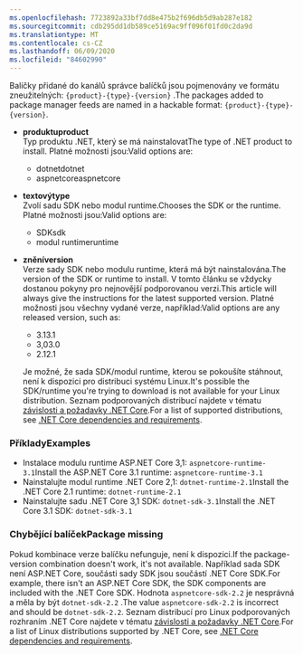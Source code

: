 ```yaml
---
ms.openlocfilehash: 7723892a33bf7dd8e475b2f696db5d9ab287e182
ms.sourcegitcommit: cdb295dd1db589ce5169ac9ff096f01fd0c2da9d
ms.translationtype: MT
ms.contentlocale: cs-CZ
ms.lasthandoff: 06/09/2020
ms.locfileid: "84602990"
---
```


<span data-ttu-id="259d6-101">Balíčky přidané do kanálů správce balíčků jsou pojmenovány ve formátu zneužitelných: `{product}-{type}-{version}` .</span><span class="sxs-lookup"><span data-stu-id="259d6-101">The packages added to package manager feeds are named in a hackable format: `{product}-{type}-{version}`.</span></span>

- <span data-ttu-id="259d6-102">**produktu**</span><span class="sxs-lookup"><span data-stu-id="259d6-102">**product**</span></span>\
<span data-ttu-id="259d6-103">Typ produktu .NET, který se má nainstalovat</span><span class="sxs-lookup"><span data-stu-id="259d6-103">The type of .NET product to install.</span></span> <span data-ttu-id="259d6-104">Platné možnosti jsou:</span><span class="sxs-lookup"><span data-stu-id="259d6-104">Valid options are:</span></span>

  - <span data-ttu-id="259d6-105">dotnet</span><span class="sxs-lookup"><span data-stu-id="259d6-105">dotnet</span></span>
  - <span data-ttu-id="259d6-106">aspnetcore</span><span class="sxs-lookup"><span data-stu-id="259d6-106">aspnetcore</span></span>

- <span data-ttu-id="259d6-107">**textový**</span><span class="sxs-lookup"><span data-stu-id="259d6-107">**type**</span></span>\
<span data-ttu-id="259d6-108">Zvolí sadu SDK nebo modul runtime.</span><span class="sxs-lookup"><span data-stu-id="259d6-108">Chooses the SDK or the runtime.</span></span> <span data-ttu-id="259d6-109">Platné možnosti jsou:</span><span class="sxs-lookup"><span data-stu-id="259d6-109">Valid options are:</span></span>

  - <span data-ttu-id="259d6-110">SDK</span><span class="sxs-lookup"><span data-stu-id="259d6-110">sdk</span></span>
  - <span data-ttu-id="259d6-111">modul runtime</span><span class="sxs-lookup"><span data-stu-id="259d6-111">runtime</span></span>

- <span data-ttu-id="259d6-112">**znění**</span><span class="sxs-lookup"><span data-stu-id="259d6-112">**version**</span></span>\
<span data-ttu-id="259d6-113">Verze sady SDK nebo modulu runtime, která má být nainstalována.</span><span class="sxs-lookup"><span data-stu-id="259d6-113">The version of the SDK or runtime to install.</span></span> <span data-ttu-id="259d6-114">V tomto článku se vždycky dostanou pokyny pro nejnovější podporovanou verzi.</span><span class="sxs-lookup"><span data-stu-id="259d6-114">This article will always give the instructions for the latest supported version.</span></span> <span data-ttu-id="259d6-115">Platné možnosti jsou všechny vydané verze, například:</span><span class="sxs-lookup"><span data-stu-id="259d6-115">Valid options are any released version, such as:</span></span>

  - <span data-ttu-id="259d6-116">3.1</span><span class="sxs-lookup"><span data-stu-id="259d6-116">3.1</span></span>
  - <span data-ttu-id="259d6-117">3,0</span><span class="sxs-lookup"><span data-stu-id="259d6-117">3.0</span></span>
  - <span data-ttu-id="259d6-118">2.1</span><span class="sxs-lookup"><span data-stu-id="259d6-118">2.1</span></span>

  <span data-ttu-id="259d6-119">Je možné, že sada SDK/modul runtime, kterou se pokoušíte stáhnout, není k dispozici pro distribuci systému Linux.</span><span class="sxs-lookup"><span data-stu-id="259d6-119">It's possible the SDK/runtime you're trying to download is not available for your Linux distribution.</span></span> <span data-ttu-id="259d6-120">Seznam podporovaných distribucí najdete v tématu [závislosti a požadavky .NET Core](../linux.md).</span><span class="sxs-lookup"><span data-stu-id="259d6-120">For a list of supported distributions, see [.NET Core dependencies and requirements](../linux.md).</span></span>

### <a name="examples"></a><span data-ttu-id="259d6-121">Příklady</span><span class="sxs-lookup"><span data-stu-id="259d6-121">Examples</span></span>

- <span data-ttu-id="259d6-122">Instalace modulu runtime ASP.NET Core 3,1: `aspnetcore-runtime-3.1`</span><span class="sxs-lookup"><span data-stu-id="259d6-122">Install the ASP.NET Core 3.1 runtime: `aspnetcore-runtime-3.1`</span></span>
- <span data-ttu-id="259d6-123">Nainstalujte modul runtime .NET Core 2,1: `dotnet-runtime-2.1`</span><span class="sxs-lookup"><span data-stu-id="259d6-123">Install the .NET Core 2.1 runtime: `dotnet-runtime-2.1`</span></span>
- <span data-ttu-id="259d6-124">Nainstalujte sadu .NET Core 3,1 SDK: `dotnet-sdk-3.1`</span><span class="sxs-lookup"><span data-stu-id="259d6-124">Install the .NET Core 3.1 SDK: `dotnet-sdk-3.1`</span></span>

### <a name="package-missing"></a><span data-ttu-id="259d6-125">Chybějící balíček</span><span class="sxs-lookup"><span data-stu-id="259d6-125">Package missing</span></span>

<span data-ttu-id="259d6-126">Pokud kombinace verze balíčku nefunguje, není k dispozici.</span><span class="sxs-lookup"><span data-stu-id="259d6-126">If the package-version combination doesn't work, it's not available.</span></span> <span data-ttu-id="259d6-127">Například sada SDK není ASP.NET Core, součásti sady SDK jsou součástí .NET Core SDK.</span><span class="sxs-lookup"><span data-stu-id="259d6-127">For example, there isn't an ASP.NET Core SDK, the SDK components are included with the .NET Core SDK.</span></span> <span data-ttu-id="259d6-128">Hodnota `aspnetcore-sdk-2.2` je nesprávná a měla by být `dotnet-sdk-2.2` .</span><span class="sxs-lookup"><span data-stu-id="259d6-128">The value `aspnetcore-sdk-2.2` is incorrect and should be `dotnet-sdk-2.2`.</span></span> <span data-ttu-id="259d6-129">Seznam distribucí pro Linux podporovaných rozhraním .NET Core najdete v tématu [závislosti a požadavky .NET Core](../linux.md).</span><span class="sxs-lookup"><span data-stu-id="259d6-129">For a list of Linux distributions supported by .NET Core, see [.NET Core dependencies and requirements](../linux.md).</span></span>
